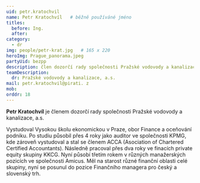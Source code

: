 ```yaml
---
uid: petr.kratochvil
name: Petr Kratochvíl  	# běžně používáné jméno
titles:
  before: Ing. 
  after: 
category:
  - dr
img: people/petr-krat.jpg   # 165 x 220
heroImg: Prague_panorama.jpeg
partyUid: bezpp
description: člen dozorčí rady společnosti Pražské vodovody a kanalizace, a.s.
teamDescription:
  dr: Pražské vodovody a kanalizace, a.s.
mail: petr.kratochvil@pirati. z
mob:
orddr: 18	  
---
```


**Petr Kratochvíl** je členem dozorčí rady společnosti Pražské vodovody a kanalizace, a.s.

Vystudoval Vysokou školu ekonomickou v Praze, obor Finance a oceňování podniku. Po studiu působil přes 4 roky jako auditor ve společnosti KPMG, kde zároveň vystudoval a stal se členem ACCA (Asociation of Chartered Certified Accountants). Následně pracoval přes dva roky ve finacích private equity skupiny KKCG. Nyní působí třetím rokem v různých manažerských pozicích ve společnosti Amicus. Měl na starost různé finanční oblasti celé skupiny, nyní se posunul do pozice Finančního managera pro český a slovenský trh.

